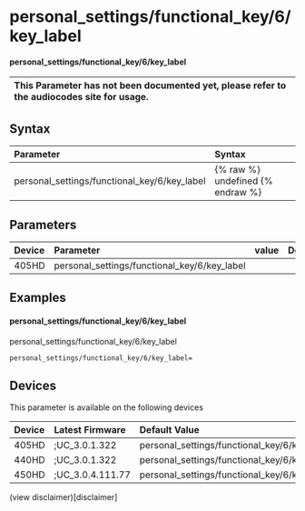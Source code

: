 ﻿---
description: personal_settings/functional_key/6/key_label
search:
    keywords: ['personal_settings','functional_key','6','key_label']
---

# personal_settings/functional_key/6/key_label

#### personal_settings/functional_key/6/key_label


| This Parameter has not been documented yet, please refer to the audiocodes site for usage.  |
| :--- |

## Syntax
| Parameter | Syntax |
| :--- | :--- |
|personal_settings/functional_key/6/key_label | {% raw %} undefined {% endraw %} |

## Parameters
|Device|Parameter|value|Description|
|:---|:---|:---|:---|
| 405HD | personal_settings/functional_key/6/key_label |  |  |

## Examples
#### personal_settings/functional_key/6/key_label

personal_settings/functional_key/6/key_label

```
personal_settings/functional_key/6/key_label=
```

## Devices
This parameter is available on the following devices

| Device | Latest Firmware | Default Value |
|:---|:---|:---|
| 405HD | ;UC_3.0.1.322 | personal_settings/functional_key/6/key_label= 
| 440HD | ;UC_3.0.1.322 | personal_settings/functional_key/6/key_label= 
| 450HD | ;UC_3.0.4.111.77 | personal_settings/functional_key/6/key_label= 

(view disclaimer)[disclaimer]
